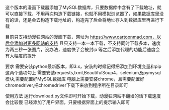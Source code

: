 这个版本的漫画下载器添加了MySQL数据库，只要数据库中含有了下载地址，就可以直接下载，不用再次构造下载链接，也就不用模拟浏览器了，如果数据库里没有的话，还是会去构造下载地址的，构造完了后会将地址存入到数据库里再进行下载

目前只支持动漫狂网站的漫画下载，网址为 https://www.cartoonmad.com，以后会添加对更多网站的支持
且只支持一本一本下载，不支持同时下载多本，速度为两三秒一张图片，没办法，速度快了会被封ip
等之后添加代理的功能后速度会有大幅度的提升

要求
需要安装python最新版本，即3.x，安装的时候记得把添加到环境变量和pip这两个选项勾上
需要安装requests,lxml,BeautifulSoup4，selenium及pymysql模块,需要配置好MySQL数据库
电脑上需要安装chrome，且需要配置好chromedriver,把chromedriver下载下来放到程序所在目录即可

使用方法
运行download.py文件即可开始下载，动漫狂网站不翻墙的话下载速度会比较慢
已经添加了用户界面，只要根据界面上的提示输入即可
